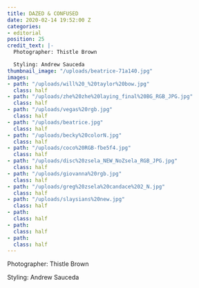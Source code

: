```yaml
---
title: DAZED & CONFUSED
date: 2020-02-14 19:52:00 Z
categories:
- editorial
position: 25
credit_text: |-
  Photographer: Thistle Brown

  Styling: Andrew Sauceda
thumbnail_image: "/uploads/beatrice-71a140.jpg"
images:
- path: "/uploads/will%20_%20taylor%20bow.jpg"
  class: half
- path: "/uploads/zhe%20zhe%20laying_final%20BG_RGB_JPG.jpg"
  class: half
- path: "/uploads/vegas%20rgb.jpg"
  class: half
- path: "/uploads/beatrice.jpg"
  class: half
- path: "/uploads/becky%20colorN.jpg"
  class: half
- path: "/uploads/coco%20RGB-fbe5f4.jpg"
  class: half
- path: "/uploads/disc%20zsela_NEW_NoZsela_RGB_JPG.jpg"
  class: half
- path: "/uploads/giovanna%20rgb.jpg"
  class: half
- path: "/uploads/greg%20zsela%20candace%202_N.jpg"
  class: half
- path: "/uploads/slaysians%20new.jpg"
  class: half
- path: 
  class: half
- path: 
  class: half
- path: 
  class: half
---
```


Photographer: Thistle Brown

Styling: Andrew Sauceda